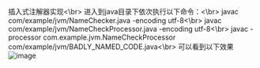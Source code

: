 插入式注解器实现<\br>
  进入到java目录下依次执行以下命令：<\br>
    javac com/example/jvm/NameChecker.java -encoding utf-8<\br>
    javac com/example/jvm/NameCheckProcessor.java -encoding utf-8<\br>
    javac -processor com.example.jvm.NameCheckProcessor com/example/jvm/BADLY_NAMED_CODE.java<\br>
可以看到以下效果
![image](https://user-images.githubusercontent.com/37624070/115209749-7ba75c80-a130-11eb-97e4-73e5b120b374.png)

